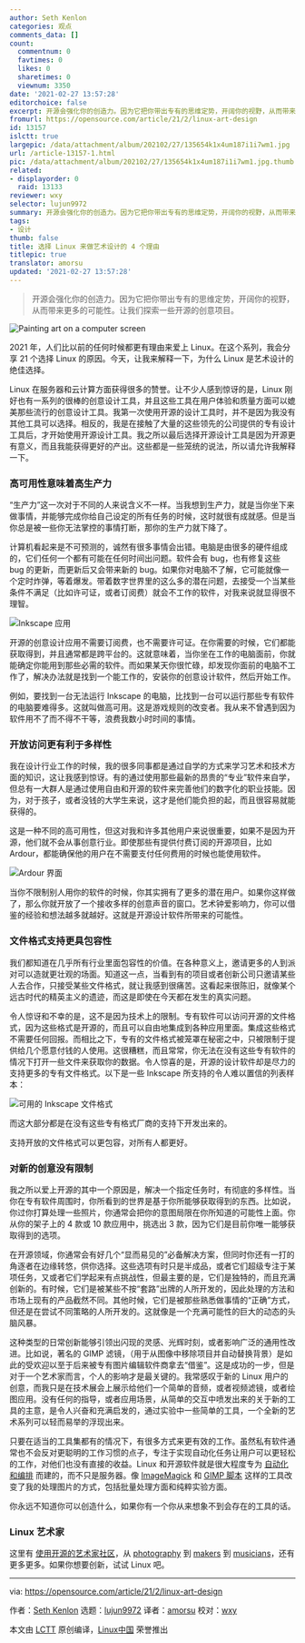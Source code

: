 ```yaml
---
author: Seth Kenlon
categories: 观点
comments_data: []
count:
  commentnum: 0
  favtimes: 0
  likes: 0
  sharetimes: 0
  viewnum: 3350
date: '2021-02-27 13:57:28'
editorchoice: false
excerpt: 开源会强化你的创造力。因为它把你带出专有的思维定势，开阔你的视野，从而带来更多的可能性。让我们探索一些开源的创意项目。
fromurl: https://opensource.com/article/21/2/linux-art-design
id: 13157
islctt: true
largepic: /data/attachment/album/202102/27/135654k1x4um187i1i7wm1.jpg
url: /article-13157-1.html
pic: /data/attachment/album/202102/27/135654k1x4um187i1i7wm1.jpg.thumb.jpg
related:
- displayorder: 0
  raid: 13133
reviewer: wxy
selector: lujun9972
summary: 开源会强化你的创造力。因为它把你带出专有的思维定势，开阔你的视野，从而带来更多的可能性。让我们探索一些开源的创意项目。
tags:
- 设计
thumb: false
title: 选择 Linux 来做艺术设计的 4 个理由
titlepic: true
translator: amorsu
updated: '2021-02-27 13:57:28'
---
```



> 
> 开源会强化你的创造力。因为它把你带出专有的思维定势，开阔你的视野，从而带来更多的可能性。让我们探索一些开源的创意项目。
> 
> 
> 


![](/data/attachment/album/202102/27/135654k1x4um187i1i7wm1.jpg "Painting art on a computer screen")


2021 年，人们比以前的任何时候都更有理由来爱上 Linux。在这个系列，我会分享 21 个选择 Linux 的原因。今天，让我来解释一下，为什么 Linux 是艺术设计的绝佳选择。


Linux 在服务器和云计算方面获得很多的赞誉。让不少人感到惊讶的是，Linux 刚好也有一系列的很棒的创意设计工具，并且这些工具在用户体验和质量方面可以媲美那些流行的创意设计工具。我第一次使用开源的设计工具时，并不是因为我没有其他工具可以选择。相反的，我是在接触了大量的这些领先的公司提供的专有设计工具后，才开始使用开源设计工具。我之所以最后选择开源设计工具是因为开源更有意义，而且我能获得更好的产出。这些都是一些笼统的说法，所以请允许我解释一下。


### 高可用性意味着高生产力


“生产力”这一次对于不同的人来说含义不一样。当我想到生产力，就是当你坐下来做事情，并能够完成你给自己设定的所有任务的时候，这时就很有成就感。但是当你总是被一些你无法掌控的事情打断，那你的生产力就下降了。


计算机看起来是不可预测的，诚然有很多事情会出错。电脑是由很多的硬件组成的，它们任何一个都有可能在任何时间出问题。软件会有 bug，也有修复这些 bug 的更新，而更新后又会带来新的 bug。如果你对电脑不了解，它可能就像一个定时炸弹，等着爆发。带着数字世界里的这么多的潜在问题，去接受一个当某些条件不满足（比如许可证，或者订阅费）就会不工作的软件，对我来说就显得很不理智。


![Inkscape 应用](/data/attachment/album/202102/27/135731kr2xh11472i29v1o.jpg)


开源的创意设计应用不需要订阅费，也不需要许可证。在你需要的时候，它们都能获取得到，并且通常都是跨平台的。这就意味着，当你坐在工作的电脑面前，你就能确定你能用到那些必需的软件。而如果某天你很忙碌，却发现你面前的电脑不工作了，解决办法就是找到一个能工作的，安装你的创意设计软件，然后开始工作。


例如，要找到一台无法运行 Inkscape 的电脑，比找到一台可以运行那些专有软件的电脑要难得多。这就叫做高可用。这是游戏规则的改变者。我从来不曾遇到因为软件用不了而不得不干等，浪费我数小时时间的事情。


### 开放访问更有利于多样性


我在设计行业工作的时候，我的很多同事都是通过自学的方式来学习艺术和技术方面的知识，这让我感到惊讶。有的通过使用那些最新的昂贵的“专业”软件来自学，但总有一大群人是通过使用自由和开源的软件来完善他们的数字化的职业技能。因为，对于孩子，或者没钱的大学生来说，这才是他们能负担的起，而且很容易就能获得的。


这是一种不同的高可用性，但这对我和许多其他用户来说很重要，如果不是因为开源，他们就不会从事创意行业。即使那些有提供付费订阅的开源项目，比如 Ardour，都能确保他的用户在不需要支付任何费用的时候也能使用软件。


![Ardour 界面](/data/attachment/album/202102/27/135731cz8lr9jjj9b3t3ad.jpg)


当你不限制别人用你的软件的时候，你其实拥有了更多的潜在用户。如果你这样做了，那么你就开放了一个接收多样的创意声音的窗口。艺术钟爱影响力，你可以借鉴的经验和想法越多就越好。这就是开源设计软件所带来的可能性。


### 文件格式支持更具包容性


我们都知道在几乎所有行业里面包容性的价值。在各种意义上，邀请更多的人到派对可以造就更壮观的场面。知道这一点，当看到有的项目或者创新公司只邀请某些人去合作，只接受某些文件格式，就让我感到很痛苦。这看起来很陈旧，就像某个远古时代的精英主义的遗迹，而这是即使在今天都在发生的真实问题。


令人惊讶和不幸的是，这不是因为技术上的限制。专有软件可以访问开源的文件格式，因为这些格式是开源的，而且可以自由地集成到各种应用里面。集成这些格式不需要任何回报。而相比之下，专有的文件格式被笼罩在秘密之中，只被限制于提供给几个愿意付钱的人使用。这很糟糕，而且常常，你无法在没有这些专有软件的情况下打开一些文件来获取你的数据。令人惊喜的是，开源的设计软件却是尽力的支持更多的专有文件格式。以下是一些 Inkscape 所支持的令人难以置信的列表样本：


![可用的 Inkscape 文件格式](/data/attachment/album/202102/27/135731zlbjleb6lkteite6.jpg)


而这大部分都是在没有这些专有格式厂商的支持下开发出来的。


支持开放的文件格式可以更包容，对所有人都更好。


### 对新的创意没有限制


我之所以爱上开源的其中一个原因是，解决一个指定任务时，有彻底的多样性。当你在专有软件周围时，你所看到的世界是基于你所能够获取得到的东西。比如说，你过你打算处理一些照片，你通常会把你的意图局限在你所知道的可能性上面。你从你的架子上的 4 款或 10 款应用中，挑选出 3 款，因为它们是目前你唯一能够获取得到的选项。


在开源领域，你通常会有好几个“显而易见的”必备解决方案，但同时你还有一打的角逐者在边缘转悠，供你选择。这些选项有时只是半成品，或者它们超级专注于某项任务，又或者它们学起来有点挑战性，但最主要的是，它们是独特的，而且充满创新的。有时候，它们是被某些不按“套路”出牌的人所开发的，因此处理的方法和市场上现有的产品截然不同。其他时候，它们是被那些熟悉做事情的“正确”方式，但还是在尝试不同策略的人所开发的。这就像是一个充满可能性的巨大的动态的头脑风暴。


这种类型的日常创新能够引领出闪现的灵感、光辉时刻，或者影响广泛的通用性改进。比如说，著名的 GIMP 滤镜，（用于从图像中移除项目并自动替换背景）是如此的受欢迎以至于后来被专有图片编辑软件商拿去“借鉴”。这是成功的一步，但是对于一个艺术家而言，个人的影响才是最关键的。我常感叹于新的 Linux 用户的创意，而我只是在技术展会上展示给他们一个简单的音频，或者视频滤镜，或者绘图应用。没有任何的指导，或者应用场景，从简单的交互中喷发出来的关于新的工具的主意，是令人兴奋和充满启发的，通过实验中一些简单的工具，一个全新的艺术系列可以轻而易举的浮现出来。


只要在适当的工具集都有的情况下，有很多方式来更有效的工作。虽然私有软件通常也不会反对更聪明的工作习惯的点子，专注于实现自动化任务让用户可以更轻松的工作，对他们也没有直接的收益。Linux 和开源软件就是很大程度专为 [自动化和编排](https://opensource.com/article/20/11/orchestration-vs-automation) 而建的，而不只是服务器。像 [ImageMagick](https://opensource.com/life/16/6/fun-and-semi-useless-toys-linux#imagemagick) 和 [GIMP 脚本](https://opensource.com/article/21/1/gimp-scripting) 这样的工具改变了我的处理图片的方式，包括批量处理方面和纯粹实验方面。


你永远不知道你可以创造什么，如果你有一个你从来想象不到会存在的工具的话。


### Linux 艺术家


这里有 [使用开源的艺术家社区](https://librearts.org)，从 [photography](https://pixls.us) 到 [makers](https://www.redhat.com/en/blog/channel/red-hat-open-studio) 到 [musicians](https://linuxmusicians.com)，还有更多更多。如果你想要创新，试试 Linux 吧。




---


via: <https://opensource.com/article/21/2/linux-art-design>


作者：[Seth Kenlon](https://opensource.com/users/seth) 选题：[lujun9972](https://github.com/lujun9972) 译者：[amorsu](https://github.com/amorsu) 校对：[wxy](https://github.com/wxy)


本文由 [LCTT](https://github.com/LCTT/TranslateProject) 原创编译，[Linux中国](https://linux.cn/) 荣誉推出
